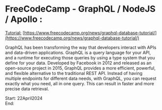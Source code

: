 # FreeCodeCamp - GraphQL / NodeJS / Apollo :
[Tutorial:](https://www.youtube.com/watch?v=5199E50O7SI&ab_channel=freeCodeCamp.org) [https://www.freecodecamp.org/news/graphql-database-tutorial/](https://www.freecodecamp.org/news/graphql-database-tutorial/)

GraphQL has been transforming the way that developers interact with APIs and data-driven applications. GraphQL is a query language for your API, and a runtime for executing those queries by using a type system that you define for your data.
Developed by Facebook in 2012 and released as an open-source project in 2015, GraphQL provides a more efficient, powerful, and flexible alternative to the traditional REST API. Instead of having multiple endpoints for different data needs,
with GraphQL, you can request exactly what you need, all in one query. This can result in faster and more precise data retrieval.

Start: 22April2024</br>
End: 
